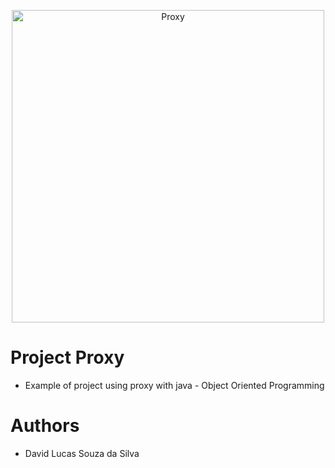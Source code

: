 <p align="center">
   <img src="https://st3.depositphotos.com/4169661/12603/i/950/depositphotos_126033456-stock-photo-woman-hand-writing-proxy-with.jpg" alt="Proxy" height="500px">
</p>

# Project Proxy

* Example of project using proxy with java - Object Oriented Programming

# Authors

* David Lucas Souza da Silva
